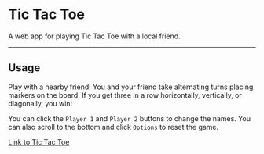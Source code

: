 # Tic Tac Toe

A web app for playing Tic Tac Toe with a local friend.

---

## Usage
Play with a nearby friend! You and your friend take alternating turns placing markers on the board. If you get three in a row horizontally, vertically, or diagonally, you win!

You can click the `Player 1` and `Player 2` buttons to change the names. You can also scroll to the bottom and click `Options` to reset the game.

[Link to Tic Tac Toe](https://jql6.github.io/tictactoe/)